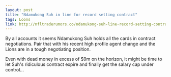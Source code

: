 ```yaml
---
layout: post
title: "Ndamukong Suh in line for record setting contract"
tags: Loons
link: http://nfltraderumors.co/ndamukong-suh-line-record-setting-contract/
---
```

By all accounts it seems Ndamukong Suh holds all the cards in contract negotiations.   Pair that with his recent high profile agent change and the Lions are in a tough negotiating position.  

Even with dead money in excess of $9m on the horizon, it might be time to let Suh's ridiculous contract expire and finally get the salary cap under control...
